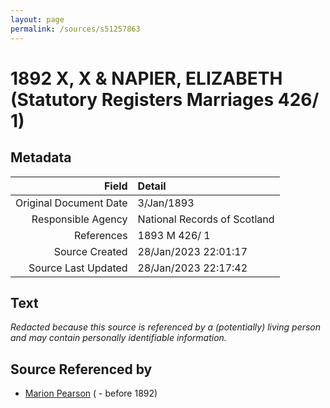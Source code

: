 ```yaml
---
layout: page
permalink: /sources/s51257863
---
```


# 1892 X, X & NAPIER, ELIZABETH (Statutory Registers Marriages 426/ 1)

## Metadata

Field | Detail
---:|:---
Original Document Date | 3/Jan/1893
Responsible Agency | National Records of Scotland
References | 1893 M 426/ 1
Source Created | 28/Jan/2023 22:01:17
Source Last Updated | 28/Jan/2023 22:17:42

## Text

_Redacted because this source is referenced by a (potentially) living person and may contain personally identifiable information._

## Source Referenced by

* [Marion Pearson](../people/@82667928@-marion-pearson-b-d1892.md) ( - before 1892)
